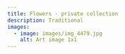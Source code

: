 ```yaml
---
title: Flowers - private collection
description: Traditional
images:
  - image: images/img_4479.jpg
    alt: Art image 1x1
---
```


